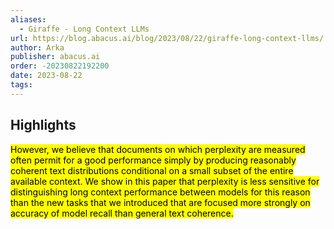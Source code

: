 ```yaml
---
aliases:
  - Giraffe - Long Context LLMs
url: https://blog.abacus.ai/blog/2023/08/22/giraffe-long-context-llms/
author: Arka
publisher: abacus.ai
order: -20230822192200
date: 2023-08-22
tags:
---
```


## Highlights
<mark>However, we believe that documents on which perplexity are measured often permit for a good performance simply by producing reasonably coherent text distributions conditional on a small subset of the entire available context. We show in this paper that perplexity is less sensitive for distinguishing long context performance between models for this reason than the new tasks that we introduced that are focused more strongly on accuracy of model recall than general text coherence.</mark>

